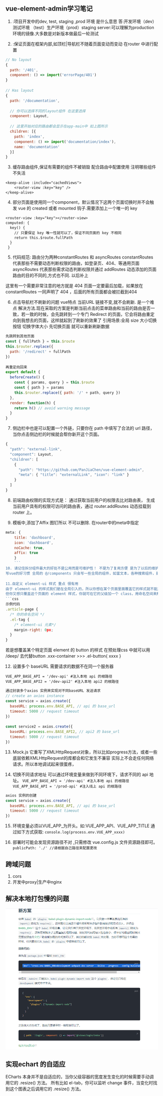 ## vue-element-admin学习笔记
1. :项目开发中的dev, test, staging ,prod 环境 是什么意思
答:开发环境（dev） 测试环境 （test）生产环境（prod）staging server:可以理解为production环境的镜像.大多数是对新版本做最后一轮测试

2. :保证页面在框架内部,如顶栏|导航栏不随着页面变动而变动 在router 中进行配置
``` js 
// No layout
{
  path: '/401',
  component: () => import('errorPage/401')
}

// Has layout
{
  path: '/documentation',

  // 你可以选择不同的layout组件 在这里选择
  component: Layout,

  // 这里开始对应的路由都会显示在app-main中 如上图所示
  children: [{
    path: 'index',
    component: () => import('documentation/index'),
    name: 'documentation'
  }]
}
```
3. 缓存路由组件,保证有需要的组件不被销毁 配合路由中配置使用 注明哪些组件不失活
```vue
<keep-alive :include="cachedViews">
    <router-view :key="key" />
</keep-alive>
```
4. 部分页面是使用同一个component，默认情况下这两个页面切换时并不会触发 vue 的 created 或者 mounted 钩子.需要添加上一个唯一的 key
``` vue
<router-view :key="key"></router-view>
computed: {
  key() {
    // 只要保证 key 唯一性就可以了，保证不同页面的 key 不相同
    return this.$route.fullPath
  }
 }
 ```
5. 代码规范: 路由分为两种constantRoutes 和 asyncRoutes
constantRoutes  代表那些不需要动态判断权限的路由，如登录页、404、等通用页面
asyncRoutes 代表那些需求动态判断权限并通过 addRoutes 动态添加的页面
路由的目的不同的,方式也不同. 以后补上

这里有一个需要非常注意的地方就是 404 页面一定要最后加载，如果放在 constantRoutes 一同声明了 404 ，后面的所有页面都会被拦截到404

6. 点击导航栏不刷新的问题 vue特点 当前URL 链接不变,就不会刷新.
   是一个难点 解决方法.现在采取的方案是判断当前点击的菜单路由和当前的路由是否一致，若一致的时候，会先跳转到一个专门 Redirect 的页面，它会将路由重定向到我想去的页面，这样就起到了刷新的效果了
引用场景:全局 size 大小切换按钮 切换字体大小 先切换页面 就可以重新刷新数据 
```js
先跳转到其他页面
const { fullPath } = this.$route
this.$router.replace({
  path: '/redirect' + fullPath
})

再重定向回来
export default {
  beforeCreate() {
    const { params, query } = this.$route
    const { path } = params
    this.$router.replace({ path: '/' + path, query })
  },
  render: function(h) {
    return h() // avoid warning message
  }
}
```
7. 侧边栏中也是可以配置一个外链，只要你在 path 中填写了合法的 url 路径，当你点击侧边栏的时候就会帮你新开这个页面。
``` js
{
  "path": "external-link",
  "component": Layout,
  "children": [
    {
      "path": "https://github.com/PanJiaChen/vue-element-admin",
      "meta": { "title": "externalLink", "icon": "link" }
    }
  ]
}
```
8. 前端路由权限的实现方式是：
通过获取当前用户的权限去比对路由表，
生成当前用户具有的权限可访问的路由表，通过 router.addRoutes 动态挂载到 router 上。

9. 模板中,添加了Affix 图钉所以 不可以删除.
在router中的meta中指定
``` js
meta: {
    title: 'dashboard',
    icon: 'dashboard',
    noCache: true,
    affix: true
    }
    ```
10. 请记住拆分组件最大的好处不是公用而是可维护性！ 不是为了复用方便 是为了以后的维护方便
写vue的好习惯 全局的 @/components 只会写一些全局的组件，如富文本，各种搜索组件，封装的日期组件等等能被公用的组件。每个页面或者模块特定的业务组件则会写在当前 views 下面

11.自定义 element-ui 样式 重点 很有用
由于 element-ui 的样式我们是在全局引入的，所以你想在某个页面里面覆盖它的样式就不能加 scoped 直接style的方式
但你又想只覆盖这个页面的 element 样式，你就可在它的父级加一个 class，用命名空间来解决问题
```css
示例代码
.article-page {
  /* 你的命名空间 */
  .el-tag {
    /* element-ui 元素*/
    margin-right: 0px;
  }
}
```
若是想覆盖某个特定页面 element 的 button 的样式  在预处理css 中就可以用 /deep/ 去代替button
.xxx-container >>> .el-button{
  xxxx
}

12. 设置多个 baseURL 需要请求的数据不在同一个服务器
```
VUE_APP_BASE_API = '/dev-api' #注入本地 api 的根路径
VUE_APP_BASE_API2 = '/dev-api2' #注入本地 api2 的根路径
```
```js 
通过封装多个axios 实例来实现对不同baseURL 发送请求
// create an axios instance
const service = axios.create({
  baseURL: process.env.BASE_API, // api 的 base_url
  timeout: 5000 // request timeout
})

const service2 = axios.create({
  baseURL: process.env.BASE_API2, // api2 的 base_url
  timeout: 5000 // request timeout
})
```

13. Mock.js 它重写了XMLHttpRequest对象，所以比如progress方法，或者一些底层依赖XMLHttpRequest的库都会和它发生不兼容 
    实际上不会走任何网络请求。所以本地调试起来很蛋疼，

14. 切换不同请求地址 可以通过环境变量来做到不同环境下，请求不同的 api 地址。
    `VUE_APP_BASE_API = '/dev-api' #注入本地 api 的根路径`
    `VUE_APP_BASE_API = '/prod-api' #注入线上 api 的根路径`
``` js
axios 实例的创建
const service = axios.create({
  baseURL: process.env.BASE_API, // api 的 base_url
  timeout: 5000 // request timeout
})
```
15. 环境变量必须以VUE_APP_为开头。如:VUE_APP_API、VUE_APP_TITLE
    通过如下方式获取:
    `console.log(process.env.VUE_APP_xxxx)`

16. 部署时可能会发现资源路径不对 ,只需修改 vue.config.js 文件资源路径即可。
    `publicPath: './' //请根据自己路径来配置更改`


## 跨域问题
1. cors
2. 开发中proxy|生产中nginx


## 解决本地打包慢的问题
![笔记,解决本地打包慢的问题](./../图片/笔记.png)

## 实现echart 的自适应
ECharts 本身并不是自适应的，当你父级容器的宽度发生变化的时候需要手动调用它的 .resize() 方法。
 所有比如 el-tab，你可以监听 change 事件，当变化时找到这个图表之后调用它的 .resize() 方法。